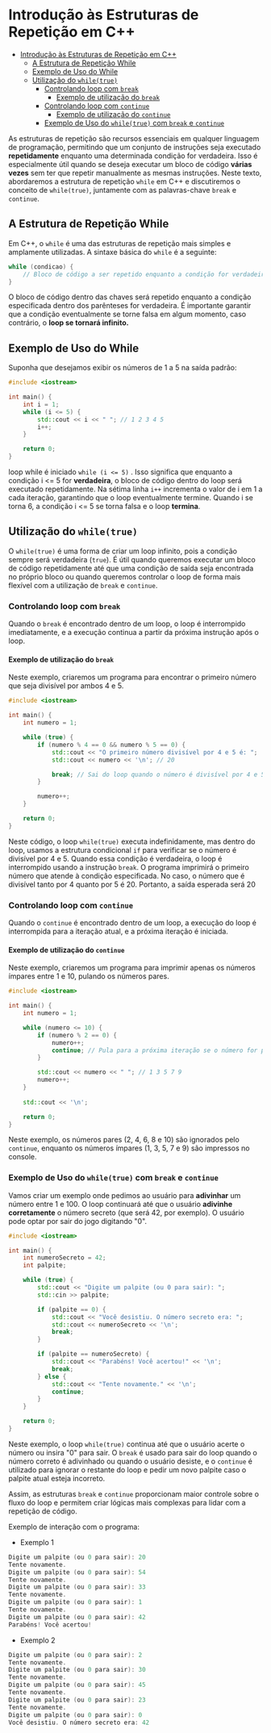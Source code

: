 # Introdução às Estruturas de Repetição em C++

<!--toc-->
- [Introdução às Estruturas de Repetição em C++](#introdução-às-estruturas-de-repetição-em-c)
  - [A Estrutura de Repetição While](#a-estrutura-de-repetição-while)
  - [Exemplo de Uso do While](#exemplo-de-uso-do-while)
  - [Utilização do `while(true)`](#utilização-do-whiletrue)
    - [Controlando loop com `break`](#controlando-loop-com-break)
      - [Exemplo de utilização do `break`](#exemplo-de-utilização-do-break)
    - [Controlando loop com `continue`](#controlando-loop-com-continue)
      - [Exemplo de utilização do `continue`](#exemplo-de-utilização-do-continue)
    - [Exemplo de Uso do `while(true)` com `break` e `continue`](#exemplo-de-uso-do-whiletrue-com-break-e-continue)
<!--toc-->

As estruturas de repetição são recursos essenciais em qualquer linguagem de
programação, permitindo que um conjunto de instruções seja executado
**repetidamente** enquanto uma determinada condição for verdadeira. Isso é
especialmente útil quando se deseja executar um bloco de código **várias vezes**
sem ter que repetir manualmente as mesmas instruções. Neste texto,
abordaremos a estrutura de repetição `while` em C++ e discutiremos o conceito
de `while(true)`, juntamente com as palavras-chave `break` e `continue`.

## A Estrutura de Repetição While

Em C++, o `while` é uma das estruturas de repetição mais simples e
amplamente utilizadas. A sintaxe básica do `while` é a seguinte:

```cpp
while (condicao) {
    // Bloco de código a ser repetido enquanto a condição for verdadeira
}
```

O bloco de código dentro das chaves será repetido enquanto a condição
especificada dentro dos parênteses for verdadeira. É importante garantir que
a condição eventualmente se torne falsa em algum momento, caso contrário, o
**loop se tornará infinito.**

## Exemplo de Uso do While

Suponha que desejamos exibir os números de 1 a 5 na saída padrão:

```cpp
#include <iostream>

int main() {
    int i = 1;
    while (i <= 5) {
        std::cout << i << " "; // 1 2 3 4 5
        i++;
    }

    return 0;
}
```

loop while é iniciado `while (i <= 5)` . Isso significa que enquanto a condição
i <= 5 for **verdadeira**, o bloco de código dentro do loop será executado repetidamente.
Na sétima linha `i++` incrementa o valor de i em 1 a cada iteração, garantindo
que o loop eventualmente termine. Quando i se torna 6, a condição i <= 5 se torna
falsa e o loop **termina**.

## Utilização do `while(true)`

O `while(true)` é uma forma de criar um loop infinito, pois a condição
sempre será verdadeira (`true`). É útil quando queremos executar um bloco de
código repetidamente até que uma condição de saída seja encontrada no
próprio bloco ou quando queremos controlar o loop de forma mais flexível com
a utilização de `break` e `continue`.

### Controlando loop com `break`

Quando o `break` é encontrado dentro de um loop, o loop é
interrompido imediatamente, e a execução continua a partir da próxima
instrução após o loop.

#### Exemplo de utilização do `break`

Neste exemplo, criaremos um programa para encontrar o primeiro número que seja
divisível por ambos 4 e 5.

```cpp
#include <iostream>

int main() {
    int numero = 1;

    while (true) {
        if (numero % 4 == 0 && numero % 5 == 0) {
            std::cout << "O primeiro número divisível por 4 e 5 é: "; 
            std::cout << numero << '\n'; // 20

            break; // Sai do loop quando o número é divisível por 4 e 5
        }

        numero++;
    }

    return 0;
}
```

Neste código, o loop `while(true)` executa indefinidamente, mas dentro do loop,
usamos a estrutura condicional `if` para verificar se o número é divisível por
4 e 5. Quando essa condição é verdadeira, o loop é interrompido usando a instrução
`break`. O programa imprimirá o primeiro número que atende à condição especificada.
No caso, o número que é divisível tanto por 4 quanto por 5 é 20. Portanto, a saída
esperada será 20

### Controlando loop com `continue`

Quando o `continue` é encontrado dentro de um loop, a
execução do loop é interrompida para a iteração atual, e a próxima
iteração é iniciada.

#### Exemplo de utilização do `continue`

Neste exemplo, criaremos um programa para imprimir apenas os números ímpares
entre 1 e 10, pulando os números pares.

```cpp
#include <iostream>

int main() {
    int numero = 1;

    while (numero <= 10) {
        if (numero % 2 == 0) {
            numero++;
            continue; // Pula para a próxima iteração se o número for par
        }

        std::cout << numero << " "; // 1 3 5 7 9
        numero++;
    }
    
    std::cout << '\n';

    return 0;
}
```

Neste exemplo, os números pares (2, 4, 6, 8 e 10) são ignorados pelo `continue`,
enquanto os números ímpares (1, 3, 5, 7 e 9) são impressos no console.

### Exemplo de Uso do `while(true)` com `break` e `continue`

Vamos criar um exemplo onde pedimos ao usuário para **adivinhar** um número entre
1 e 100. O loop continuará até que o usuário **adivinhe corretamente** o número
secreto (que será 42, por exemplo). O usuário pode optar por sair do jogo
digitando "0".

```cpp
#include <iostream>

int main() {
    int numeroSecreto = 42;
    int palpite;

    while (true) {
        std::cout << "Digite um palpite (ou 0 para sair): ";
        std::cin >> palpite;

        if (palpite == 0) {
            std::cout << "Você desistiu. O número secreto era: ";
            std::cout << numeroSecreto << '\n';
            break;
        }

        if (palpite == numeroSecreto) {
            std::cout << "Parabéns! Você acertou!" << '\n';
            break;
        } else {
            std::cout << "Tente novamente." << '\n';
            continue;
        }
    }

    return 0;
}
```

Neste exemplo, o loop `while(true)` continua até que o usuário acerte o
número ou insira "0" para sair. O `break` é usado para sair do loop quando o
número correto é adivinhado ou quando o usuário desiste, e o `continue` é
utilizado para ignorar o restante do loop e pedir um novo palpite caso o
palpite atual esteja incorreto.

Assim, as estruturas `break` e `continue` proporcionam maior controle sobre o
fluxo do loop e permitem criar lógicas mais complexas para lidar com a
repetição de código.

Exemplo de interação com o programa:

- Exemplo 1

```cpp
Digite um palpite (ou 0 para sair): 20
Tente novamente.
Digite um palpite (ou 0 para sair): 54 
Tente novamente.
Digite um palpite (ou 0 para sair): 33
Tente novamente.
Digite um palpite (ou 0 para sair): 1
Tente novamente.
Digite um palpite (ou 0 para sair): 42
Parabéns! Você acertou!
```

- Exemplo 2

```cpp
Digite um palpite (ou 0 para sair): 2
Tente novamente.
Digite um palpite (ou 0 para sair): 30
Tente novamente.
Digite um palpite (ou 0 para sair): 45
Tente novamente.
Digite um palpite (ou 0 para sair): 23
Tente novamente.
Digite um palpite (ou 0 para sair): 0
Você desistiu. O número secreto era: 42
```
